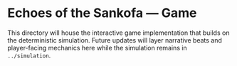# Echoes of the Sankofa — Game

This directory will house the interactive game implementation that builds on the deterministic simulation. Future updates will layer narrative beats and player-facing mechanics here while the simulation remains in `../simulation`.
